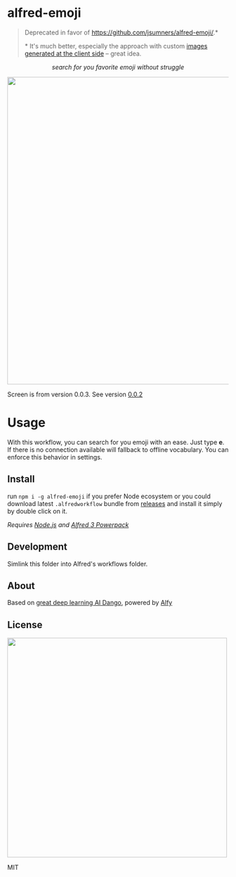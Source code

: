 # alfred-emoji

> Deprecated in favor of https://github.com/jsumners/alfred-emoji/.*
>
> \* It's much better, especially the approach with custom [images generated at the client side](https://github.com/jsumners/alfred-emoji/blob/master/lib/genicons.js) – great idea. 

<div align="center">
  <i>search for you favorite emoji without struggle</i>
  
<img src="https://i.imgur.com/DZeggu3.png" width="700"></div>
Screen is from version 0.0.3. See version [0.0.2](https://i.imgur.com/OL3WST0.png)

# Usage

With this workflow, you can search for you emoji with an ease. Just type **e**. If there is no connection available will fallback to offline vocabulary. You can enforce this behavior in settings. 

## Install

run `npm i -g alfred-emoji` if you prefer Node ecosystem or you could download latest `.alfredworkflow` bundle from [releases](https://github.com/jukben/alfred-emoji/releases) and install it simply by double click on it.

*Requires [Node.js](https://nodejs.org/en/) and [Alfred 3 Powerpack](https://www.alfredapp.com/powerpack/)*

## Development

Simlink this folder into Alfred's workflows folder.

## About

Based on [great deep learning AI Dango](https://getdango.com/), powered by [Alfy](https://github.com/sindresorhus/alfy)

## License

<img src="https://media.giphy.com/media/AuIvUrZpzBl04/giphy.gif" width="500">

MIT
